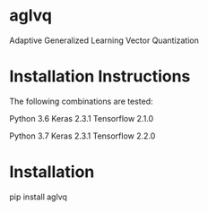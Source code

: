 # aglvq
Adaptive Generalized Learning Vector Quantization

# Installation Instructions
The following combinations are tested:

Python 3.6
Keras 2.3.1
Tensorflow 2.1.0

Python 3.7
Keras 2.3.1
Tensorflow 2.2.0

# Installation
pip install aglvq
